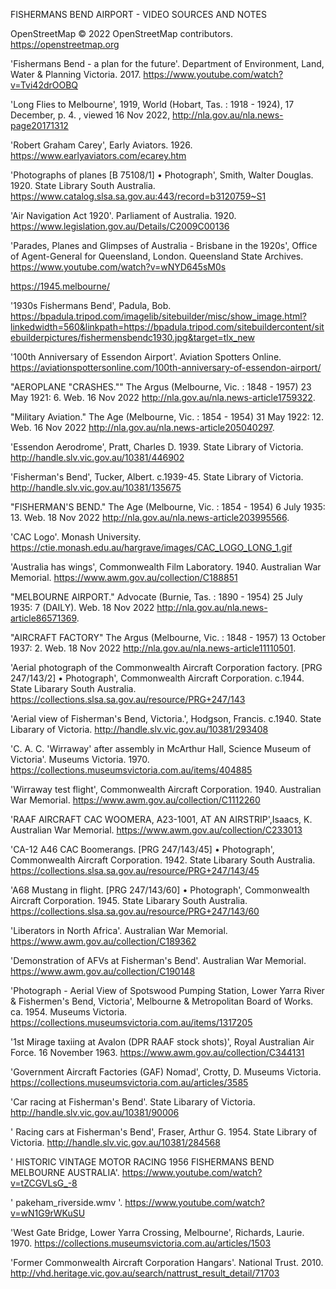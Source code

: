 FISHERMANS BEND AIRPORT - VIDEO SOURCES AND NOTES

OpenStreetMap © 2022 OpenStreetMap contributors. https://openstreetmap.org 

'Fishermans Bend - a plan for the future'. Department of Environment, Land, Water & Planning Victoria. 2017. https://www.youtube.com/watch?v=Tvi42drOOBQ

'Long Flies to Melbourne', 1919, World (Hobart, Tas. : 1918 - 1924), 17 December, p. 4. , viewed 16 Nov 2022, http://nla.gov.au/nla.news-page20171312

'Robert Graham Carey', Early Aviators. 1926. https://www.earlyaviators.com/ecarey.htm

'Photographs of planes [B 75108/1] • Photograph', Smith, Walter Douglas. 1920. State Library South Australia. https://www.catalog.slsa.sa.gov.au:443/record=b3120759~S1

'Air Navigation Act 1920'. Parliament of Australia. 1920. https://www.legislation.gov.au/Details/C2009C00136

'Parades, Planes and Glimpses of Australia - Brisbane in the 1920s', Office of Agent-General for Queensland, London. Queensland State Archives. https://www.youtube.com/watch?v=wNYD645sM0s

https://1945.melbourne/

'1930s Fishermans Bend', Padula, Bob. https://bpadula.tripod.com/imagelib/sitebuilder/misc/show_image.html?linkedwidth=560&linkpath=https://bpadula.tripod.com/sitebuildercontent/sitebuilderpictures/fishermensbendc1930.jpg&target=tlx_new

'100th Anniversary of Essendon Airport'. Aviation Spotters Online. https://aviationspottersonline.com/100th-anniversary-of-essendon-airport/

"AEROPLANE "CRASHES."" The Argus (Melbourne, Vic. : 1848 - 1957) 23 May 1921: 6. Web. 16 Nov 2022 <http://nla.gov.au/nla.news-article1759322>. 

"Military Aviation." The Age (Melbourne, Vic. : 1854 - 1954) 31 May 1922: 12. Web. 16 Nov 2022 <http://nla.gov.au/nla.news-article205040297>. 

'Essendon Aerodrome', Pratt, Charles D. 1939. State Library of Victoria. http://handle.slv.vic.gov.au/10381/446902

'Fisherman's Bend', Tucker, Albert. c.1939-45. State Library of Victoria. http://handle.slv.vic.gov.au/10381/135675

"FISHERMAN'S BEND." The Age (Melbourne, Vic. : 1854 - 1954) 6 July 1935: 13. Web. 18 Nov 2022 <http://nla.gov.au/nla.news-article203995566>. 

'CAC Logo'. Monash University. https://ctie.monash.edu.au/hargrave/images/CAC_LOGO_LONG_1.gif

'Australia has wings', Commonwealth Film Laboratory. 1940. Australian War Memorial. https://www.awm.gov.au/collection/C188851

"MELBOURNE AIRPORT." Advocate (Burnie, Tas. : 1890 - 1954) 25 July 1935: 7 (DAILY). Web. 18 Nov 2022 <http://nla.gov.au/nla.news-article86571369>. 

"AIRCRAFT FACTORY" The Argus (Melbourne, Vic. : 1848 - 1957) 13 October 1937: 2. Web. 18 Nov 2022 <http://nla.gov.au/nla.news-article11110501>. 

'Aerial photograph of the Commonwealth Aircraft Corporation factory. [PRG 247/143/2] • Photograph', Commonwealth Aircraft Corporation. c.1944. State Libarary South Australia. https://collections.slsa.sa.gov.au/resource/PRG+247/143

'Aerial view of Fisherman's Bend, Victoria.', Hodgson, Francis. c.1940. State Libarary of Victoria. http://handle.slv.vic.gov.au/10381/293408

'C. A. C. 'Wirraway' after assembly in McArthur Hall, Science Museum of Victoria'. Museums Victoria. 1970. https://collections.museumsvictoria.com.au/items/404885

'Wirraway test flight', Commonwealth Aircraft Corporation. 1940. Australian War Memorial. https://www.awm.gov.au/collection/C1112260

'RAAF AIRCRAFT CAC WOOMERA, A23-1001, AT AN AIRSTRIP',Isaacs, K. Australian War Memorial. https://www.awm.gov.au/collection/C233013

'CA-12 A46 CAC Boomerangs. [PRG 247/143/45] • Photograph', Commonwealth Aircraft Corporation. 1942. State Libarary South Australia. https://collections.slsa.sa.gov.au/resource/PRG+247/143/45

'A68 Mustang in flight. [PRG 247/143/60] • Photograph', Commonwealth Aircraft Corporation. 1945. State Libarary South Australia. https://collections.slsa.sa.gov.au/resource/PRG+247/143/60

'Liberators in North Africa'. Australian War Memorial. https://www.awm.gov.au/collection/C189362

'Demonstration of AFVs at Fisherman's Bend'. Australian War Memorial. https://www.awm.gov.au/collection/C190148

'Photograph - Aerial View of Spotswood Pumping Station, Lower Yarra River & Fishermen's Bend, Victoria', Melbourne & Metropolitan Board of Works. ca. 1954. Museums Victoria. https://collections.museumsvictoria.com.au/items/1317205

'1st Mirage taxiing at Avalon (DPR RAAF stock shots)', Royal Australian Air Force. 16 November 1963. https://www.awm.gov.au/collection/C344131

'Government Aircraft Factories (GAF) Nomad', Crotty, D. Museums Victoria. https://collections.museumsvictoria.com.au/articles/3585

'Car racing at Fisherman's Bend'. State Libarary of Victoria. http://handle.slv.vic.gov.au/10381/90006

' Racing cars at Fisherman's Bend', Fraser, Arthur G. 1954. State Library of Victoria. http://handle.slv.vic.gov.au/10381/284568

' HISTORIC VINTAGE MOTOR RACING 1956 FISHERMANS BEND MELBOURNE AUSTRALIA'. https://www.youtube.com/watch?v=tZCGVLsG_-8

' pakeham_riverside.wmv '. https://www.youtube.com/watch?v=wN1G9rWKuSU

'West Gate Bridge, Lower Yarra Crossing, Melbourne', Richards, Laurie. 1970. https://collections.museumsvictoria.com.au/articles/1503

'Former Commonwealth Aircraft Corporation Hangars'. National Trust. 2010. http://vhd.heritage.vic.gov.au/search/nattrust_result_detail/71703

